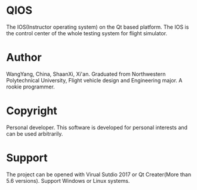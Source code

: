 # QIOS
The IOS(Instructor operating system) on the Qt based platform.
The IOS is the control center of the whole testing system for flight simulator.

# Author
WangYang, China, ShaanXi, Xi'an.
Graduated from Northwestern Polytechnical University, Flight vehicle design and Engineering major.
A rookie programmer.

# Copyright
Personal developer.
This software is developed for personal interests and can be used arbitrarily.

# Support
The project can be opened with Virual Sutdio 2017 or Qt Creater(More than 5.6 versions).
Support Windows or Linux systems.
